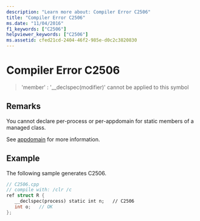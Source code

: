 ```yaml
---
description: "Learn more about: Compiler Error C2506"
title: "Compiler Error C2506"
ms.date: "11/04/2016"
f1_keywords: ["C2506"]
helpviewer_keywords: ["C2506"]
ms.assetid: cfed21cd-2404-46f2-985e-d0c2c3820830
---
```

# Compiler Error C2506

> 'member' : '__declspec(modifier)' cannot be applied to this symbol

## Remarks

You cannot declare per-process or per-appdomain for static members of a managed class.

See [appdomain](../../cpp/appdomain.md) for more information.

## Example

The following sample generates C2506.

```cpp
// C2506.cpp
// compile with: /clr /c
ref struct R {
   __declspec(process) static int n;   // C2506
   int o;   // OK
};
```
